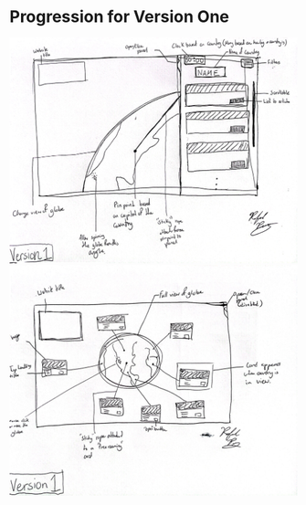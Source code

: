 # Progression for Version One

![Image One](../src/Images/CamScanner%2005-27-2024%2011.44_1.jpg)
![Image Two](../src/Images/CamScanner%2005-27-2024%2011.44_2.jpg)
